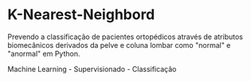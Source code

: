 # K-Nearest-Neighbord

Prevendo a classificação de pacientes ortopédicos através de atributos biomecânicos derivados da pelve e coluna lombar como "normal" e "anormal" em Python.

Machine Learning - Supervisionado - Classificação

